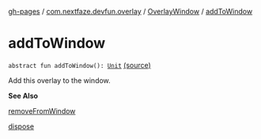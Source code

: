 [gh-pages](../../index.md) / [com.nextfaze.devfun.overlay](../index.md) / [OverlayWindow](index.md) / [addToWindow](./add-to-window.md)

# addToWindow

`abstract fun addToWindow(): `[`Unit`](https://kotlinlang.org/api/latest/jvm/stdlib/kotlin/-unit/index.html) [(source)](https://github.com/NextFaze/dev-fun/tree/master/devfun/src/main/java/com/nextfaze/devfun/overlay/OverlayWindow.kt#L115)

Add this overlay to the window.

**See Also**

[removeFromWindow](remove-from-window.md)

[dispose](dispose.md)

